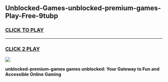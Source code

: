 
## Unblocked-Games-unblocked-premium-games-Play-Free-9tubp
<h3>
<a href="https://premium76.site?title=unblocked-premium-games&ref=23A">CLICK TO PLAY</a></h3>
<hr>

<h3>
<a href="https://premium76.site?title=unblocked-premium-games&ref=23A">CLICK 2 PLAY</a>
  
</h3>

<a href="https://premium76.site?title=unblocked-premium-games&ref=23A"><img src="https://clearcache.store/games.png"></a>


**unblocked-premium-games games unblocked: Your Gateway to Fun and Accessible Online Gaming**
